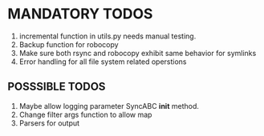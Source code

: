 # MANDATORY TODOS
1. incremental function in utils.py needs manual testing.
2. Backup function for robocopy
3. Make sure both rsync and robocopy exhibit same behavior for symlinks
4. Error handling for all file system related operstions

## POSSSIBLE TODOS
1. Maybe allow logging parameter SyncABC __init__ method.
2. Change filter args function to allow map
3. Parsers for output